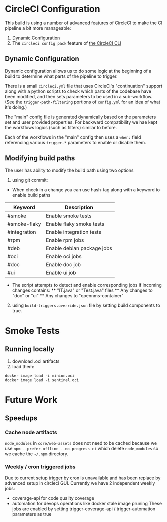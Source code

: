# CircleCI Configuration

This build is using a number of advanced features of CircleCI to make the CI
pipeline a bit more manageable:

1. [Dynamic Configuration](https://circleci.com/docs/2.0/dynamic-config/)
2. The `circleci config pack` feature of
   [the CircleCI CLI](https://circleci.com/docs/2.0/local-cli/)

## Dynamic Configuration

Dynamic configuration allows us to do some logic at the beginning of a build
to determine what parts of the pipeline to trigger.

There is a small `circleci.yml` file that uses CircleCI's "continuation"
support along with a python scripts to check which parts of the codebase
have been modified, and then sets parameters to be used in a sub-workflow.
(See the `trigger-path-filtering` portions of `config.yml` for an idea of
what it's doing.)

The "main" config file is generated dynamically based on the parameters set and 
user provided properties. For backward compatibility we hae kept the workflows logics
(such as filters) similar to before.

Each of the workflows in the "main" config then uses a `when:` field
referencing various `trigger-*` parameters to enable or disable them.

## Modifying build paths

The user has ability to modify the build path using two options
1. using git commit:
* When check in a change you can use hash-tag along with a keyword to enable build paths

| Keyword       | Description |
| ------------- | ------------- |
| #smoke        | Enable smoke tests |
| #smoke-flaky  | Enable flaky smoke tests|
| #integration  | Enable integration tests|
| #rpm          | Enable rpm jobs |
| #deb          | Enable debian package jobs |
| #oci          | Enable oci jobs |
| #doc          | Enable doc job  |
| #ui           | Enable ui job |

* The script attempts to detect and enable corresponding jobs if incoming changes contains:
** "IT.java" or "Test.java" files
** Any changes to "doc" or "ui" 
** Any changes to "opennms-container"

2. using `build-triggers.override.json` file by setting build components to true.

# Smoke Tests

## Running locally

1. download .oci artifacts
2. load them:
```
docker image load -i minion.oci
docker image load -i sentinel.oci
```

# Future Work

## Speedups

### Cache node artifacts

`node_modules` in `core/web-assets` does not need to be cached because we
use `npm --prefer-offline --no-progress ci` which delete `node_modules` so
 we cache the `~/.npm` directory.
### Weekly / cron triggered jobs

Due to current setup trigger by cron is unavailable and has been replace by
advanced setup in circleci GUI. Currently we have 2 independent weekly jobs:
   - coverage-api for code quality coverage
   - automation for devops operations like docker stale image pruning
These jobs are enabled by setting  trigger-coverage-api / trigger-automation
parameters as true
